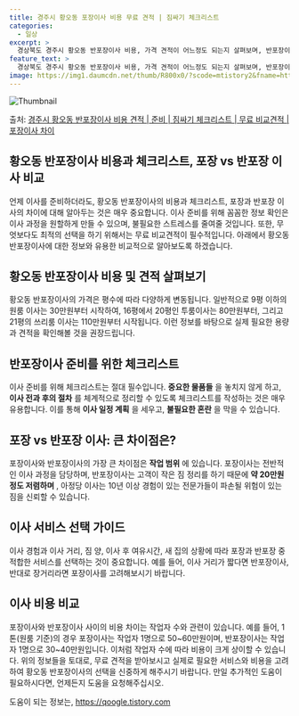 ```yaml
---
title: 경주시 황오동 포장이사 비용 무료 견적 | 짐싸기 체크리스트
categories:
  - 일상
excerpt: >
  경상북도 경주시 황오동 반포장이사 비용, 가격 견적이 어느정도 되는지 살펴보며, 반포장이사를 준비함에 있어 짐싸기 준비 체크리스트가 무엇인지 보겠습니다. 마지막으로 포장이사와 차이점을 통해 무료 비교견적으로 어떤 것이 더 합리적인 선택인지 공유 드립니다.경주시 황오동 포장이사 견적 샘플 보기 👈 클릭경주시 황오동 포장이사 가격 살펴보기 👈 클릭경주시 황오동 반포장이사 평균 이사 비용평수경주시 황오동 평균 이사 비용원룸 이사9평 이하 (1톤)30만원~투룸/쓰리룸 이사16평 ~ 20평 (2.5톤)80만원~쓰리룸 이사21평 (5톤) ~110만원~우리집 무료 이사견적 받기 👈 클릭포장 vs 반포장 이사: 큰 차이점은?포장이사는 전반을 담당하며, 반포장이사는 고객이 작은 짐 정리를 하기 때문에 약 20만원 ..
feature_text: >
  경상북도 경주시 황오동 반포장이사 비용, 가격 견적이 어느정도 되는지 살펴보며, 반포장이사를 준비함에 있어 짐싸기 준비 체크리스트가 무엇인지 보겠습니다. 마지막으로 포장이사와 차이점을 통해 무료 비교견적으로 어떤 것이 더 합리적인 선택인지 공유 드립니다.경주시 황오동 포장이사 견적 샘플 보기 👈 클릭경주시 황오동 포장이사 가격 살펴보기 👈 클릭경주시 황오동 반포장이사 평균 이사 비용평수경주시 황오동 평균 이사 비용원룸 이사9평 이하 (1톤)30만원~투룸/쓰리룸 이사16평 ~ 20평 (2.5톤)80만원~쓰리룸 이사21평 (5톤) ~110만원~우리집 무료 이사견적 받기 👈 클릭포장 vs 반포장 이사: 큰 차이점은?포장이사는 전반을 담당하며, 반포장이사는 고객이 작은 짐 정리를 하기 때문에 약 20만원 ..
image: https://img1.daumcdn.net/thumb/R800x0/?scode=mtistory2&fname=https%3A%2F%2Fblog.kakaocdn.net%2Fdn%2FbhnHwM%2FbtsHbA0jWyA%2FoNRNPyJ1mX9CD9DwciEj30%2Fimg.webp
---
```


![Thumbnail](https://img1.daumcdn.net/thumb/R800x0/?scode=mtistory2&fname=https%3A%2F%2Fblog.kakaocdn.net%2Fdn%2FbhnHwM%2FbtsHbA0jWyA%2FoNRNPyJ1mX9CD9DwciEj30%2Fimg.webp)

<p>출처: <a href="https://qoogle.tistory.com/9419" rel="dofollow">경주시 황오동 반포장이사 비용 견적 | 준비 | 짐싸기 체크리스트 | 무료 비교견적 | 포장이사 차이</a> </p>

## 황오동 반포장이사 비용과 체크리스트, 포장 vs 반포장 이사 비교



언제 이사를 준비하더라도, 황오동 반포장이사의 비용과 체크리스트, 포장과 반포장 이사의 차이에 대해 알아두는 것은 매우 중요합니다. 이사
준비를 위해 꼼꼼한 정보 확인은 이사 과정을 원할하게 만들 수 있으며, 불필요한 스트레스를 줄여줄 것입니다. 또한, 무엇보다도 최적의 선택을
하기 위해서는 무료 비교견적이 필수적입니다. 아래에서 황오동 반포장이사에 대한 정보와 유용한 비교적으로 알아보도록 하겠습니다.

## 황오동 반포장이사 비용 및 견적 살펴보기



황오동 반포장이사의 가격은 평수에 따라 다양하게 변동됩니다. 일반적으로 9평 이하의 원룸 이사는 30만원부터 시작하여, 16평에서 20평인
투룸이사는 80만원부터, 그리고 21평의 쓰리룸 이사는 110만원부터 시작됩니다. 이런 정보를 바탕으로 실제 필요한 용량과 견적을 확인해볼
것을 권장드립니다.

## 반포장이사 준비를 위한 체크리스트



이사 준비를 위해 체크리스트는 절대 필수입니다. **중요한 물품들** 을 놓치지 않게 하고, **이사 전과 후의 절차** 를 체계적으로
정리할 수 있도록 체크리스트를 작성하는 것은 매우 유용합니다. 이를 통해 **이사 일정 계획** 을 세우고, **불필요한 혼란** 을 막을
수 있습니다.

## 포장 vs 반포장 이사: 큰 차이점은?



포장이사와 반포장이사의 가장 큰 차이점은 **작업 범위** 에 있습니다. 포장이사는 전반적인 이사 과정을 담당하며, 반포장이사는 고객이 작은
짐 정리를 하기 때문에 **약 20만원 정도 저렴하며** , 아정당 이사는 10년 이상 경험이 있는 전문가들이 파손될 위험이 있는 짐을
신뢰할 수 있습니다.

## 이사 서비스 선택 가이드



이사 경험과 이사 거리, 짐 양, 이사 후 여유시간, 새 집의 상황에 따라 포장과 반포장 중 적합한 서비스를 선택하는 것이 중요합니다. 예를
들어, 이사 거리가 짧다면 반포장이사, 반대로 장거리라면 포장이사를 고려해보시기 바랍니다.

## 이사 비용 비교



포장이사와 반포장이사 사이의 비용 차이는 작업자 수와 관련이 있습니다. 예를 들어, 1톤(원룸 기준)의 경우 포장이사는 작업자 1명으로
50~60만원이며, 반포장이사는 작업자 1명으로 30~40만원입니다. 이처럼 작업자 수에 따라 비용이 크게 상이할 수 있습니다. 위의
정보들을 토대로, 무료 견적을 받아보시고 실제로 필요한 서비스와 비용을 고려하여 황오동 반포장이사의 선택을 신중하게 해주시기 바랍니다. 만일
추가적인 도움이 필요하시다면, 언제든지 도움을 요청해주십시오.

 

도움이 되는 정보는, <a href="https://qoogle.tistory.com" rel="dofollow">https://qoogle.tistory.com</a>



